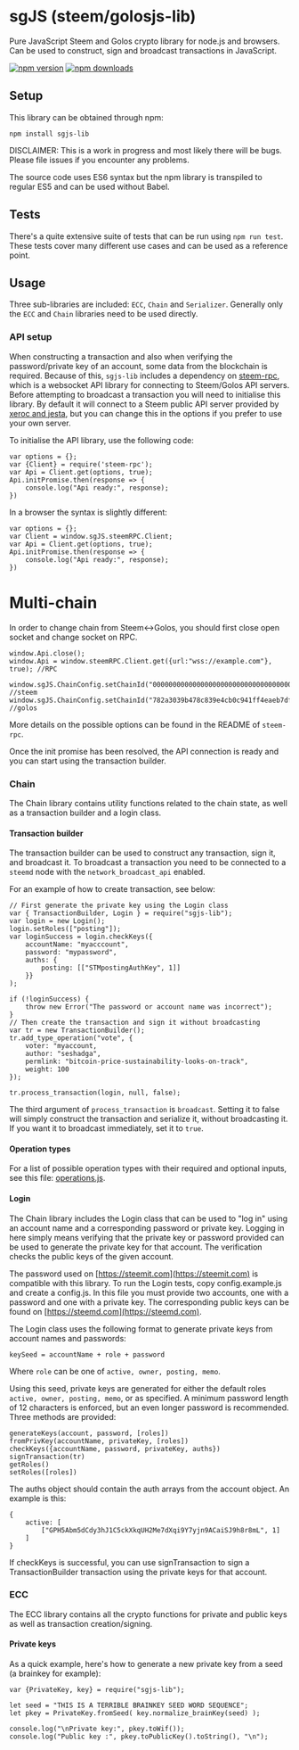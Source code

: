 # sgJS (steem/golosjs-lib)

Pure JavaScript Steem and Golos crypto library for node.js and browsers. Can be used to construct, sign and broadcast transactions in JavaScript.

[![npm version](https://img.shields.io/npm/v/sgjs-lib.svg?style=flat-square)](https://www.npmjs.com/package/sgjs-lib)
[![npm downloads](https://img.shields.io/npm/dm/sgjs-lib.svg?style=flat-square)](https://www.npmjs.com/package/sgjs-lib)

## Setup

This library can be obtained through npm:
```
npm install sgjs-lib
```

DISCLAIMER: This is a work in progress and most likely there will be bugs. Please file issues if you encounter any problems.

The source code uses ES6 syntax but the npm library is transpiled to regular ES5 and can be used without Babel.

## Tests
There's a quite extensive suite of tests that can be run using `npm run test`. These tests cover many different use cases and can be used as a reference point.

## Usage

Three sub-libraries are included: `ECC`, `Chain` and `Serializer`. Generally only the `ECC` and `Chain` libraries need to be used directly.

### API setup

When constructing a transaction and also when verifying the password/private key of an account, some data from the blockchain is required. Because of this, `sgjs-lib` includes a dependency on [steem-rpc](https://github.com/svk31/steem-rpc), which is a websocket API library for connecting to Steem/Golos API servers. Before attempting to broadcast a transaction you will need to initialise this library. By default it will connect to a Steem public API server provided by [xeroc and jesta](https://steemit.com/steemws/@jesta/steem-ws-the-public-steem-api-cluster), but you can change this in the options if you prefer to use your own server.

To initialise the API library, use the following code:

```
var options = {};
var {Client} = require('steem-rpc');
var Api = Client.get(options, true);
Api.initPromise.then(response => {
    console.log("Api ready:", response);
})
```

In a browser the syntax is slightly different:

```
var options = {};
var Client = window.sgJS.steemRPC.Client;
var Api = Client.get(options, true);
Api.initPromise.then(response => {
    console.log("Api ready:", response);
})
```

# Multi-chain

In order to change chain from Steem<->Golos, you should first close open socket and change socket on RPC.


```
window.Api.close();
window.Api = window.steemRPC.Client.get({url:"wss://example.com"}, true); //RPC

window.sgJS.ChainConfig.setChainId("0000000000000000000000000000000000000000000000000000000000000000"); //steem
window.sgJS.ChainConfig.setChainId("782a3039b478c839e4cb0c941ff4eaeb7df40bdd68bd441afd444b9da763de12"); //golos

```


More details on the possible options can be found in the README of `steem-rpc`.

Once the init promise has been resolved, the API connection is ready and you can start using the transaction builder.

### Chain

The Chain library contains utility functions related to the chain state, as well as a transaction builder and a login class.


#### Transaction builder
The transaction builder can be used to construct any transaction, sign it, and broadcast it. To broadcast a transaction you need to be connected to a `steemd` node with the `network_broadcast_api` enabled.

For an example of how to create transaction, see below:

```
// First generate the private key using the Login class
var { TransactionBuilder, Login } = require("sgjs-lib");
var login = new Login();
login.setRoles(["posting"]);
var loginSuccess = login.checkKeys({
    accountName: "myacccount",
    password: "mypassword",
    auths: {
        posting: [["STMpostingAuthKey", 1]]
    }}
);

if (!loginSuccess) {
    throw new Error("The password or account name was incorrect");
}    
// Then create the transaction and sign it without broadcasting
var tr = new TransactionBuilder();
tr.add_type_operation("vote", {
    voter: "myaccount,
    author: "seshadga",
    permlink: "bitcoin-price-sustainability-looks-on-track",
    weight: 100
});

tr.process_transaction(login, null, false);
```

The third argument of `process_transaction` is `broadcast`. Setting it to false will simply construct the transaction and serialize it, without broadcasting it. If you want it to broadcast immediately, set it to `true`.

#### Operation types
For a list of possible operation types with their required and optional inputs, see this file: [operations.js](https://github.com/svk31/sgjs-lib/blob/master/lib/serializer/src/operations.js).

#### Login
The Chain library includes the Login class that can be used to "log in" using an account name and a corresponding password or private key. Logging in here simply means verifying that the private key or password provided can be used to generate the private key for that account. The verification checks the public keys of the given account.

The password used on [https://steemit.com](https://steemit.com) is compatible with this library. To run the Login tests, copy config.example.js and create a config.js. In this file you must provide two accounts, one with a password and one with a private key. The corresponding public keys can be found on [https://steemd.com](https://steemd.com).

The Login class uses the following format to generate private keys from account names and passwords:

```
keySeed = accountName + role + password
```
Where `role` can be one of `active, owner, posting, memo`.

Using this seed, private keys are generated for either the default roles `active, owner, posting, memo`, or as specified. A minimum password length of 12 characters is enforced, but an even longer password is recommended. Three methods are provided:

```
generateKeys(account, password, [roles])
fromPrivKey(accountName, privateKey, [roles])
checkKeys({accountName, password, privateKey, auths})
signTransaction(tr)
getRoles()
setRoles([roles])
```

The auths object should contain the auth arrays from the account object. An example is this:

```
{
    active: [
        ["GPH5Abm5dCdy3hJ1C5ckXkqUH2Me7dXqi9Y7yjn9ACaiSJ9h8r8mL", 1]
    ]
}
```

If checkKeys is successful, you can use signTransaction to sign a TransactionBuilder transaction using the private keys for that account.

### ECC
The ECC library contains all the crypto functions for private and public keys as well as transaction creation/signing.

#### Private keys
As a quick example, here's how to generate a new private key from a seed (a brainkey for example):

```
var {PrivateKey, key} = require("sgjs-lib");

let seed = "THIS IS A TERRIBLE BRAINKEY SEED WORD SEQUENCE";
let pkey = PrivateKey.fromSeed( key.normalize_brainKey(seed) );

console.log("\nPrivate key:", pkey.toWif());
console.log("Public key :", pkey.toPublicKey().toString(), "\n");
```
